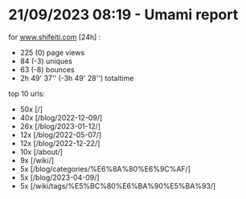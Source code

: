 # 21/09/2023 08:19 - Umami report
for www.shifeiti.com [24h] :

 - 225 (0) page views
 - 84 (-3) uniques
 - 63 (-8) bounces
 - 2h 49' 37'' (-3h 49' 28'') totaltime


top 10 urls:
 - 50x [/]
 - 40x [/blog/2022-12-09/]
 - 26x [/blog/2023-01-12/]
 - 12x [/blog/2022-05-07/]
 - 12x [/blog/2022-12-22/]
 - 10x [/about/]
 - 9x [/wiki/]
 - 5x [/blog/categories/%E6%8A%80%E6%9C%AF/]
 - 5x [/blog/2023-04-09/]
 - 5x [/wiki/tags/%E5%BC%80%E6%BA%90%E5%BA%93/]


